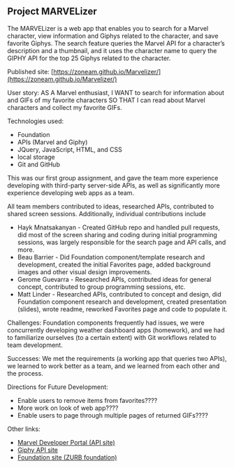 ## Project MARVELizer

The MARVELizer is a web app that enables you to search for a Marvel character, view information and Giphys related to the character, and save favorite Giphys. The search feature queries the Marvel API for a character’s description and a thumbnail, and it uses the character name to query the GIPHY API for the top 25 Giphys related to the character.

Published site: [https://zoneam.github.io/Marvelizer/](https://zoneam.github.io/Marvelizer/)

User story:
  AS A Marvel enthusiast,
  I WANT to search for information about and GIFs of my favorite characters
  SO THAT I can read about Marvel characters and collect my favorite GIFs. 

Technologies used: 
* Foundation
* APIs (Marvel and Giphy)
* JQuery, JavaScript, HTML, and CSS
* local storage
* Git and GitHub

This was our first group assignment, and gave the team more experience developing with third-party server-side APIs, as well as significantly more experience developing web apps as a team.

All team members contributed to ideas, researched APIs, contributed to shared screen sessions. Additionally, individual contributions include
* Hayk Mnatsakanyan - Created GitHub repo and handled pull requests, did most of the screen sharing and coding during initial programming sessions, was largely responsible for the search page and API calls, and more.
* Beau Barrier - Did Foundation component/template research and development, created the initial Favorites page, added background images and other visual design improvements.
* Gerome Guevarra - Researched APIs, contributed ideas for general concept, contributed to group programming sessions, etc. 
* Matt Linder - Researched APIs, contributed to concept and design, did Foundation component research and development, created presentation (slides), wrote readme, reworked Favorites page and code to populate it.

Challenges: Foundation components frequently had issues, we were concurrently developing weather dashboard apps (homework), and we had to familiarize ourselves (to a certain extent) with Git workflows related to team development.

Successes: We met the requirements (a working app that queries two APIs), we learned to work better as a team, and we learned from each other and the process.

Directions for Future Development:
* Enable users to remove items from favorites????
* More work on look of web app????
* Enable users to page through multiple pages of returned GIFs????

Other links:
* [Marvel Developer Portal (API site)](https://developer.marvel.com/)
* [Giphy API site](https://developers.giphy.com/docs/api)
* [Foundation site (ZURB foundation)](https://get.foundation/)
